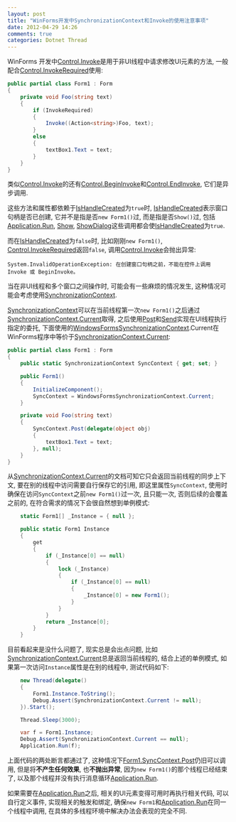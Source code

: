 ```yaml
---
layout: post
title: "WinForms开发中SynchronizationContext和Invoke的使用注意事项"
date: 2012-04-29 14:26
comments: true
categories: Dotnet Thread
---
```


WinForms 开发中[Control.Invoke][]是用于非UI线程中请求修改UI元素的方法, 一般配合[Control.InvokeRequired][]使用:

``` csharp Control.Invoke and Control.InvokeRequired
public partial class Form1 : Form
{
    private void Foo(string text)
    {
        if (InvokeRequired)
        {
            Invoke((Action<string>)Foo, text);
        }
        else
        {
            textBox1.Text = text;
        }
    }
}
```

类似[Control.Invoke][]的还有[Control.BeginInvoke][]和[Control.EndInvoke][], 它们是异步调用.

这些方法和属性都依赖于[IsHandleCreated][]为`true`时, [IsHandleCreated][]表示窗口句柄是否已创建, 它并不是指是否`new Form1()`过, 而是指是否`Show()`过, 包括[Application.Run][], [Show][], [ShowDialog][]这些调用都会使[IsHandleCreated][]为`true`.

而在[IsHandleCreated][]为`false`时, 比如刚刚`new Form1()`, [Control.InvokeRequired][]返回`false`, 调用[Control.Invoke][]会抛出异常:

    System.InvalidOperationException: 在创建窗口句柄之前，不能在控件上调用 Invoke 或 BeginInvoke。

当在非UI线程和多个窗口之间操作时, 可能会有一些麻烦的情况发生, 这种情况可能会考虑使用[SynchronizationContext][].

[SynchronizationContext][]可以在当前线程第一次`new Form1()`之后通过[SynchronizationContext.Current][]取得, 之后使用[Post][]和[Send][]实现在UI线程执行指定的委托, 下面使用的[WindowsFormsSynchronizationContext][].Current在WinForms程序中等价于[SynchronizationContext.Current][]:

``` csharp SynchronizationContext.Post
public partial class Form1 : Form
{
    public static SynchronizationContext SyncContext { get; set; }

    public Form1()
    {
        InitializeComponent();
        SyncContext = WindowsFormsSynchronizationContext.Current;
    }

    private void Foo(string text)
    {
    	SyncContext.Post(delegate(object obj)
		{
			textBox1.Text = text;
		}, null);
    }
}
```

从[SynchronizationContext.Current][]的文档可知它只会返回当前线程的同步上下文, 要在别的线程中访问需要自行保存它的引用, 即这里属性`SyncContext`, 使用时确保在访问`SyncContext`之前`new Form1()`过一次, 且只能一次, 否则后续的会覆盖之前的, 在符合需求的情况下会很自然想到单例模式:

``` csharp 线程安全的单例模式
	static Form1[] _Instance = { null };

	public static Form1 Instance
	{
	    get
	    {
	        if (_Instance[0] == null)
	        {
	            lock (_Instance)
	            {
	                if (_Instance[0] == null)
	                {
	                    _Instance[0] = new Form1();
	                }
	            }
	        }
	        return _Instance[0];
	    }
	}
```

目前看起来是没什么问题了, 现实总是会出点问题, 比如[SynchronizationContext.Current][]总是返回当前线程的, 结合上述的单例模式, 如果第一次访问`Instance`属性是在别的线程中, 测试代码如下:

``` csharp 在不同的线程中访问Form1.Instance
	new Thread(delegate()
	{
	    Form1.Instance.ToString();
	    Debug.Assert(SynchronizationContext.Current != null);
	}).Start();

	Thread.Sleep(3000);

	var f = Form1.Instance;
	Debug.Assert(SynchronizationContext.Current == null);
	Application.Run(f);
```

上面代码的两处断言都通过了, 这种情况下[Form1.SyncContext.Post][Post]仍旧可以调用, 但是将**不产生任何效果**, 也**不抛出异常**, 因为`new Form1()`的那个线程已经结束了, 以及那个线程并没有执行消息循环[Application.Run][].

如果需要在[Application.Run][]之后, 相关的UI元素变得可用时再执行相关代码, 可以自行定义事件, 实现相关的触发和绑定, 确保`new Form1`和[Application.Run][]在同一个线程中调用, 在具体的多线程环境中解决办法会表现的完全不同.



[SynchronizationContext]: http://msdn.microsoft.com/zh-cn/library/system.threading.synchronizationcontext.aspx
[Control.Invoke]: http://msdn.microsoft.com/zh-cn/library/zyzhdc6b.aspx
[Control.BeginInvoke]: http://msdn.microsoft.com/zh-cn/library/0b1bf3y3.aspx
[Control.EndInvoke]: http://msdn.microsoft.com/zh-cn/library/system.windows.forms.control.endinvoke.aspx
[Control.InvokeRequired]: http://msdn.microsoft.com/zh-cn/library/system.windows.forms.control.invokerequired.aspx
[IsHandleCreated]: http://msdn.microsoft.com/zh-cn/library/system.windows.forms.control.ishandlecreated.aspx
[SynchronizationContext.Current]: http://msdn.microsoft.com/zh-cn/library/system.threading.synchronizationcontext.current.aspx
[Post]: http://msdn.microsoft.com/zh-cn/library/system.threading.synchronizationcontext.post.aspx
[Send]: http://msdn.microsoft.com/zh-cn/library/system.threading.synchronizationcontext.send.aspx
[WindowsFormsSynchronizationContext]: http://msdn.microsoft.com/zh-cn/library/system.windows.forms.windowsformssynchronizationcontext.aspx
[Application.Run]: http://msdn.microsoft.com/zh-cn/library/ms157902.aspx
[Show]: http://msdn.microsoft.com/zh-cn/library/system.windows.forms.control.show.aspx
[ShowDialog]: http://msdn.microsoft.com/zh-cn/library/c7ykbedk.aspx


